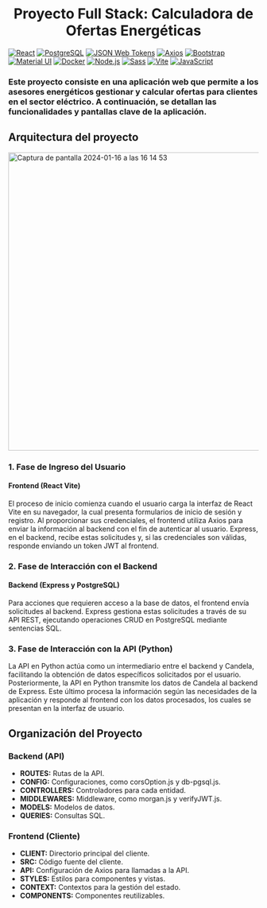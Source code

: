 <h1 align="center">Proyecto Full Stack: Calculadora de Ofertas Energéticas</h1>

[![React](https://img.shields.io/badge/React-20232A?style=for-the-badge&logo=react&logoColor=61DAFB)](https://reactjs.org/)
[![PostgreSQL](https://img.shields.io/badge/PostgreSQL-316192?style=for-the-badge&logo=postgresql&logoColor=white)](https://www.postgresql.org/)
[![JSON Web Tokens](https://img.shields.io/badge/JWT-000000?style=for-the-badge&logo=JSON%20web%20tokens&logoColor=white)](https://jwt.io/)
[![Axios](https://img.shields.io/badge/axios-671ddf?&style=for-the-badge&logo=axios&logoColor=white)](https://axios-http.com/)
[![Bootstrap](https://img.shields.io/badge/Bootstrap-563D7C?style=for-the-badge&logo=bootstrap&logoColor=white)](https://getbootstrap.com/)
[![Material UI](https://img.shields.io/badge/Material%20UI-007FFF?style=for-the-badge&logo=mui&logoColor=white)](https://mui.com/)
[![Docker](https://img.shields.io/badge/Docker-2CA5E0?style=for-the-badge&logo=docker&logoColor=white)](https://www.docker.com/)
[![Node.js](https://img.shields.io/badge/Node%20js-339933?style=for-the-badge&logo=nodedotjs&logoColor=white)](https://nodejs.org/)
[![Sass](https://img.shields.io/badge/Sass-CC6699?style=for-the-badge&logo=sass&logoColor=white)](https://sass-lang.com/)
[![Vite](https://img.shields.io/badge/Vite-B73BFE?style=for-the-badge&logo=vite&logoColor=FFD62E)](https://vitejs.dev/)
[![JavaScript](https://img.shields.io/badge/JavaScript-323330?style=for-the-badge&logo=javascript&logoColor=F7DF1E)](https://developer.mozilla.org/en-US/docs/Web/JavaScript)

<h3> Este proyecto consiste en una aplicación web que permite a los asesores energéticos gestionar y calcular ofertas para clientes en el sector eléctrico. A continuación, se detallan las funcionalidades y pantallas clave de la aplicación. </h3>

<h2>Arquitectura del proyecto</h2>

<img width="600" width="600" alt="Captura de pantalla 2024-01-16 a las 16 14 53" src="https://github.com/Desafio-Tripulaciones/Fullstack-g1/assets/131009082/c95fd063-1583-4bc2-81e1-7afd84f545a0">

<h3>1. Fase de Ingreso del Usuario</h3>

<h4>Frontend (React Vite)</h4>
<p>
    El proceso de inicio comienza cuando el usuario carga la interfaz de React Vite en su navegador, la cual presenta formularios de inicio de sesión y registro. Al proporcionar sus credenciales, el frontend utiliza Axios para enviar la información al backend con el fin de autenticar al usuario. Express, en el backend, recibe estas solicitudes y, si las credenciales son válidas, responde enviando un token JWT al frontend.
</p>

<h3>2. Fase de Interacción con el Backend</h3>

<h4>Backend (Express y PostgreSQL)</h4>
<p>
    Para acciones que requieren acceso a la base de datos, el frontend envía solicitudes al backend. Express gestiona estas solicitudes a través de su API REST, ejecutando operaciones CRUD en PostgreSQL mediante sentencias SQL.
</p>

<h3>3. Fase de Interacción con la API (Python)</h3>
<p>
    La API en Python actúa como un intermediario entre el backend y Candela, facilitando la obtención de datos específicos solicitados por el usuario. Posteriormente, la API en Python transmite los datos de Candela al backend de Express. Este último procesa la información según las necesidades de la aplicación y responde al frontend con los datos procesados, los cuales se presentan en la interfaz de usuario.
</p>


<h2>Organización del Proyecto</h2>

<h3>Backend (API)</h3>
<ul>
  <li><strong>ROUTES:</strong> Rutas de la API.</li>
  <li><strong>CONFIG:</strong> Configuraciones, como corsOption.js y db-pgsql.js.</li>
  <li><strong>CONTROLLERS:</strong> Controladores para cada entidad.</li>
  <li><strong>MIDDLEWARES:</strong> Middleware, como morgan.js y verifyJWT.js.</li>
  <li><strong>MODELS:</strong> Modelos de datos.</li>
  <li><strong>QUERIES:</strong> Consultas SQL.</li>
</ul>

<h3>Frontend (Cliente)</h3>
<ul>
  <li><strong>CLIENT:</strong> Directorio principal del cliente.</li>
  <li><strong>SRC:</strong> Código fuente del cliente.</li>
  <li><strong>API:</strong> Configuración de Axios para llamadas a la API.</li>
  <li><strong>STYLES:</strong> Estilos para componentes y vistas.</li>
  <li><strong>CONTEXT:</strong> Contextos para la gestión del estado.</li>
  <li><strong>COMPONENTS:</strong> Componentes reutilizables.</li>
</ul>




